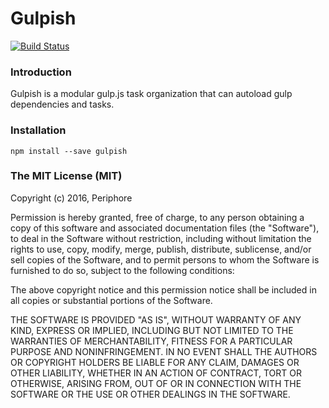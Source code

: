 # Gulpish

[![Build Status](https://travis-ci.org/Periphore/gulpish.svg?branch=master)](https://travis-ci.org/Periphore/gulpish)

### Introduction

Gulpish is a modular gulp.js task organization that can autoload gulp dependencies and tasks.

### Installation

    npm install --save gulpish

### The MIT License (MIT)

Copyright (c) 2016, Periphore

Permission is hereby granted, free of charge, to any person obtaining a copy of this software and associated documentation files (the "Software"), to deal in the Software without restriction, including without limitation the rights to use, copy, modify, merge, publish, distribute, sublicense, and/or sell copies of the Software, and to permit persons to whom the Software is furnished to do so, subject to the following conditions:

The above copyright notice and this permission notice shall be included in all copies or substantial portions of the Software.

THE SOFTWARE IS PROVIDED "AS IS", WITHOUT WARRANTY OF ANY KIND, EXPRESS OR IMPLIED, INCLUDING BUT NOT LIMITED TO THE WARRANTIES OF MERCHANTABILITY, FITNESS FOR A PARTICULAR PURPOSE AND NONINFRINGEMENT. IN NO EVENT SHALL THE AUTHORS OR COPYRIGHT HOLDERS BE LIABLE FOR ANY CLAIM, DAMAGES OR OTHER LIABILITY, WHETHER IN AN ACTION OF CONTRACT, TORT OR OTHERWISE, ARISING FROM, OUT OF OR IN CONNECTION WITH THE SOFTWARE OR THE USE OR OTHER DEALINGS IN THE SOFTWARE.
